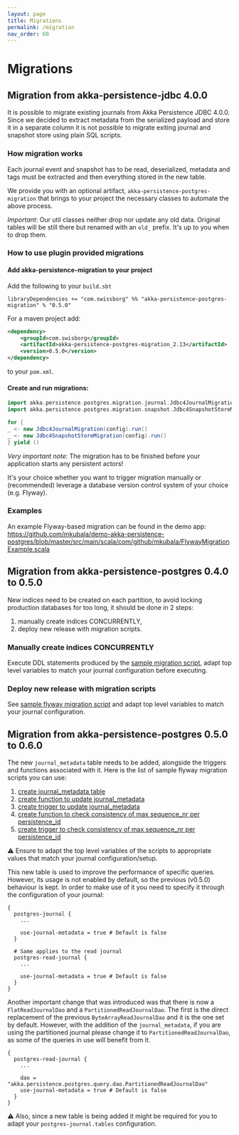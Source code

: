 ```yaml
---
layout: page
title: Migrations
permalink: /migration
nav_order: 60
---
```


# Migrations

## Migration from akka-persistence-jdbc 4.0.0
It is possible to migrate existing journals from Akka Persistence JDBC 4.0.0. 
Since we decided to extract metadata from the serialized payload and store it in a separate column it is not possible to migrate exiting journal and snapshot store using plain SQL scripts.

### How migration works
Each journal event and snapshot has to be read, deserialized, metadata and tags must be extracted and then everything stored in the new table.

We provide you with an optional artifact, `akka-persistence-postgres-migration` that brings to your project the necessary classes to automate the above process.

*Important*: Our util classes neither drop nor update any old data. Original tables will be still there but renamed with an `old_` prefix. It's up to you when to drop them.

### How to use plugin provided migrations
#### Add akka-persistence-migration to your project
Add the following to your `build.sbt` 
```
libraryDependencies += "com.swissborg" %% "akka-persistence-postgres-migration" % "0.5.0"
``` 
For a maven project add: 
```xml
<dependency>
    <groupId>com.swisborg</groupId>
    <artifactId>akka-persistence-postgres-migration_2.13</artifactId>
    <version>0.5.0</version>
</dependency>
``` 
to your `pom.xml`.

#### Create and run migrations:
```scala
import akka.persistence.postgres.migration.journal.Jdbc4JournalMigration
import akka.persistence.postgres.migration.snapshot.Jdbc4SnapshotStoreMigration

for {
_ <- new Jdbc4JournalMigration(config).run()
_ <- new Jdbc4SnapshotStoreMigration(config).run()
} yield ()
```
*Very important note*: The migration has to be finished before your application starts any persistent actors!

It's your choice whether you want to trigger migration manually or (recommended) leverage a database version control system of your choice (e.g. Flyway).

### Examples
An example Flyway-based migration can be found in the demo app: https://github.com/mkubala/demo-akka-persistence-postgres/blob/master/src/main/scala/com/github/mkubala/FlywayMigrationExample.scala

## Migration from akka-persistence-postgres 0.4.0 to 0.5.0
New indices need to be created on each partition, to avoid locking production databases for too long, it should be done in 2 steps:
1. manually create indices CONCURRENTLY,
2. deploy new release with migration scripts.

### Manually create indices CONCURRENTLY
Execute DDL statements produced by the [sample migration script](https://github.com/SwissBorg/akka-persistence-postgres/blob/master/scripts/migration-0.5.0/partitioned/1-add-indices-manually.sql), adapt top level variables to match your journal configuration before executing.

### Deploy new release with migration scripts
See [sample flyway migration script](https://github.com/SwissBorg/akka-persistence-postgres/blob/master/scripts/migration-0.5.0/partitioned/2-add-indices-flyway.sql) and adapt top level variables to match your journal configuration.

## Migration from akka-persistence-postgres 0.5.0 to 0.6.0

The new `journal_metadata` table needs to be added, alongside the triggers and functions associated with it.
Here is the list of sample flyway migration scripts you can use:
1. [create journal_metadata table](https://github.com/SwissBorg/akka-persistence-postgres/blob/master/scripts/migration-0.6.0/1-create-journal-metadata-table.sql)
2. [create function to update journal_metadata](https://github.com/SwissBorg/akka-persistence-postgres/blob/master/scripts/migration-0.6.0/2-create-function-update-journal-metadata.sql)
3. [create trigger to update journal_metadata](https://github.com/SwissBorg/akka-persistence-postgres/blob/master/scripts/migration-0.6.0/3-create-trigger-update-journal-metadata.sql)
4. [create function to check consistency of max sequence_nr per persistence_id](https://github.com/SwissBorg/akka-persistence-postgres/blob/master/scripts/migration-0.6.0/4-create-function-check-persistence-id-max-sequence.sql)
5. [create trigger to check consistency of max sequence_nr per persistence_id](https://github.com/SwissBorg/akka-persistence-postgres/blob/master/scripts/migration-0.6.0/5-create-trigger-check-persistence-id-max-sequence.sql)

⚠️ Ensure to adapt the top level variables of the scripts to appropriate values that match your journal configuration/setup.

This new table is used to improve the performance of specific queries. However, its usage is not enabled by default, so the previous (v0.5.0) behaviour is kept. 
In order to make use of it you need to specify it through the configuration of your journal:

```hocon
{
  postgres-journal {
    ...

    use-journal-metadata = true # Default is false
  }
  
  # Same applies to the read journal
  postgres-read-journal {
    ...

    use-journal-metadata = true # Default is false
  }
}
```

Another important change that was introduced was that there is now a `FlatReadJournalDao` and a `PartitionedReadJournalDao`. 
The first is the direct replacement of the previous `ByteArrayReadJournalDao` and it is the one set by default. 
However, with the addition of the `journal_metadata`, if you are using the partitioned journal please change it to `PartitionedReadJournalDao`, 
as some of the queries in use will benefit from it.

```hocon
{
  postgres-read-journal {
    ...
      
    dao = "akka.persistence.postgres.query.dao.PartitionedReadJournalDao"
    use-journal-metadata = true # Default is false
  }
}
```

⚠️ Also, since a new table is being added it might be required for you to adapt your `postgres-journal.tables` configuration. 